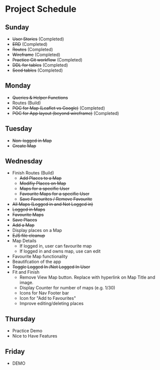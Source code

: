 # Project Schedule

## Sunday
- ~~User Stories~~ (Completed)
- ~~ERD~~ (Completed)
- ~~Routes~~ (Completed)
- ~~Wireframe~~ (Completed)
- ~~Practice Git workflow~~ (Completed)
- ~~DDL for tables~~ (Completed)
- ~~Seed tables~~ (Completed)

## Monday
- ~~Queries & Helper Functions~~
- Routes (Build)
- ~~POC for Map (Leaflet vs Google)~~ (Completed)
- ~~POC for App layout (beyond wireframe)~~ (Completed)

## Tuesday
- ~~Non-logged in Map~~
- ~~Create Map~~

## Wednesday
- Finish Routes (Build)
  - ~~Add Places to a Map~~
  - ~~Modifiy Places on Map~~
  - ~~Maps for a specific User~~
  - ~~Favourite Maps for a specific User~~
  - ~~Save Favourites / Remove Favourite~~
- ~~All Maps (Logged in and Not Logged in)~~
- ~~Logged in Maps~~
- ~~Favourite Maps~~
- ~~Save Places~~
- ~~Add a Map~~
- Display places on a Map
- ~~EJS file cleanup~~
- Map Details
  - If logged in, user can favourite map
  - If logged in and owns map, use can edit
- Favourite Map functionality
- Beautifcation of the app
- ~~Toggle Logged In /Not Logged In User~~
- Fit and Finish
  - Remove View Map button. Replace with hyperlink on Map Title and image.
  - Display Counter for number of maps (e.g. 1/30)
  - Icons for Nav Footer bar
  - Icon for "Add to Favourites"
  - Improve editing/deleting places

## Thursday
- Practice Demo
- Nice to Have Features

## Friday
- DEMO
